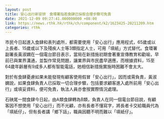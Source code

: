 ```yaml
---
layout: post
title: 安心出行新安排　食環署指若食肆已採取合理步驟可免責
date: 2021-12-09 09:27:41.000000000 +08:00
link: https://news.rthk.hk/rthk/ch/component/k2/1623425-20211209.htm
categories: rthk
---
```


市民今日起進入食肆和表列處所，都需要使用「安心出行」應用程式，65歲或以上長者、15歲或以下及殘疾人士等3類指定人士，可用「填紙」方式替代。食環署副署長黃淑嫻在一個電台節目表示，當局在新措施初期會著重宣傳教育和勸喻，早前已與業界溝通，並製作常見問題，讓業界與市民盡早適應，而根據資料，15至64歲年齡層有9成多人都有智能電話，她相信新措施實施時困難不會太大。

對於有食肆憂慮如果未能發現有顧客使用假冒「安心出行」，因而或需負責，黃淑嫻說，如果食肆負責人已採取一切合理步驟，包括要求顧客進入處所前用「安心出行」或填妥資料，便可免責，執法人員亦會按實際情況處理。

石硤尾一間食肆今日起，由A類食肆轉為B類，負責人在同一個電台節目說，有顧客因不想使用「安心出行」而不光顧，亦有長者不懂寫字，將長者卡交給職員代為「填紙仔」，但有長者講「鄉下話」，職員因聽不明而難以「填紙仔」。
